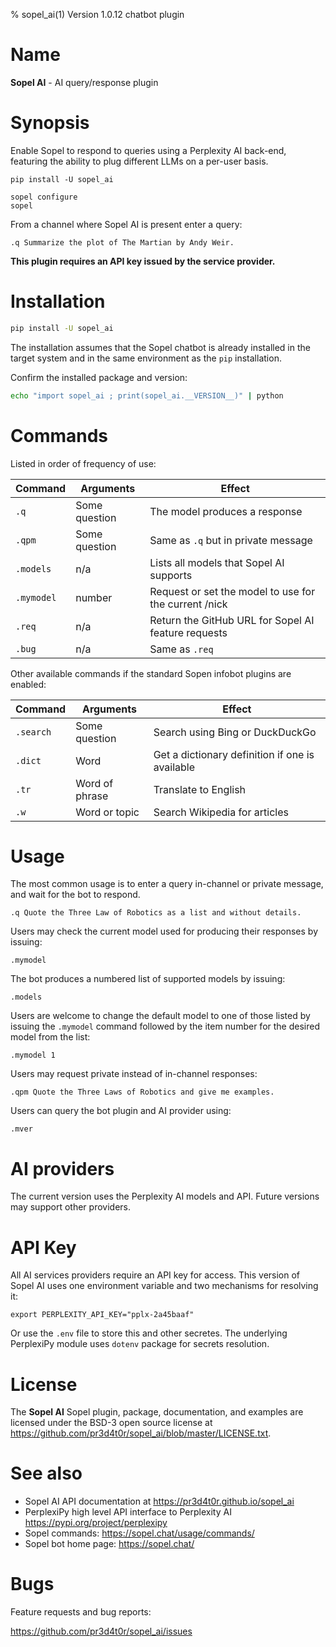 % sopel_ai(1) Version 1.0.12 chatbot plugin

Name
====

**Sopel AI** - AI query/response plugin


Synopsis
========
Enable Sopel to respond to queries using a Perplexity AI back-end, featuring the
ability to plug different LLMs on a per-user basis.

```
pip install -U sopel_ai

sopel configure
sopel
```

From a channel where Sopel AI is present enter a query:

`.q Summarize the plot of The Martian by Andy Weir.`

**This plugin requires an API key issued by the service provider.**


Installation
============
```zsh
pip install -U sopel_ai
```

The installation assumes that the Sopel chatbot is already installed in the
target system and in the same environment as the `pip` installation.

Confirm the installed package and version:

```zsh
echo "import sopel_ai ; print(sopel_ai.__VERSION__)" | python
```


Commands
========
Listed in order of frequency of use:

|Command|Arguments|Effect|
|-------|---------|------|
|`.q`|Some question|The model produces a response|
|`.qpm`|Some question|Same as `.q` but in private message|
|`.models`|n/a|Lists all models that Sopel AI supports|
|`.mymodel`|number|Request or set the model to use for the current /nick|
|`.req`|n/a|Return the GitHub URL for Sopel AI feature requests|
|`.bug`|n/a|Same as `.req`|

Other available commands if the standard Sopen infobot plugins are enabled:

|Command|Arguments|Effect|
|-------|---------|------|
|`.search`|Some question|Search using Bing or DuckDuckGo|
|`.dict`|Word|Get a dictionary definition if one is available|
|`.tr`|Word of phrase|Translate to English|
|`.w`|Word or topic|Search Wikipedia for articles|


Usage
=====
The most common usage is to enter a query in-channel or private message, and
wait for the bot to respond.

`.q Quote the Three Law of Robotics as a list and without details.`

Users may check the current model used for producing their responses by issuing:

`.mymodel`

The bot produces a numbered list of supported models by issuing:

`.models`

Users are welcome to change the default model to one of those listed by issuing
the `.mymodel` command followed by the item number for the desired model from the
list:

`.mymodel 1`

Users may request private instead of in-channel responses:

`.qpm Quote the Three Laws of Robotics and give me examples.`

Users can query the bot plugin and AI provider using:

`.mver`


AI providers
============
The current version uses the Perplexity AI models and API.  Future versions may
support other providers.


API Key
=======
All AI services providers require an API key for access.  This version of
Sopel AI uses one environment variable and two mechanisms for resolving it:

`export PERPLEXITY_API_KEY="pplx-2a45baaf"`

Or use the `.env` file to store this and other secretes.  The underlying
PerplexiPy module uses `dotenv` package for secrets resolution.


License
=======
The **Sopel AI** Sopel plugin, package, documentation, and examples are licensed
under the BSD-3 open source license at https://github.com/pr3d4t0r/sopel_ai/blob/master/LICENSE.txt.


See also
========
- Sopel AI API documentation at https://pr3d4t0r.github.io/sopel_ai
- PerplexiPy high level API interface to Perplexity AI https://pypi.org/project/perplexipy
- Sopel commands:  https://sopel.chat/usage/commands/
- Sopel bot home page:  https://sopel.chat/


Bugs
====
Feature requests and bug reports:

https://github.com/pr3d4t0r/sopel_ai/issues

